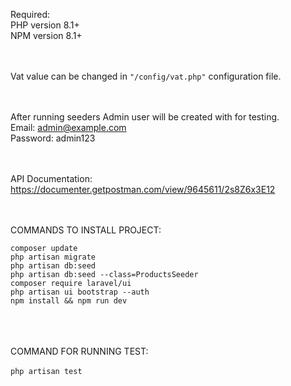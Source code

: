 Required: <br />
PHP version 8.1+<br />
NPM version 8.1+<br />

<br /><br />
Vat value can be changed in ```"/config/vat.php"``` configuration file.


<br /><br />
After running seeders Admin user will be created with for testing.<br />
Email: admin@example.com<br />
Password: admin123

<br /><br />
API Documentation:
https://documenter.getpostman.com/view/9645611/2s8Z6x3E12

<br /><br />
COMMANDS TO INSTALL PROJECT:<br />

``composer update``<br />
``php artisan migrate``<br />
``php artisan db:seed``<br />
``php artisan db:seed --class=ProductsSeeder``<br />
``composer require laravel/ui``<br />
``php artisan ui bootstrap --auth``<br />
``npm install && npm run dev``


<br /><br /><br />
COMMAND FOR RUNNING TEST:<br />
<br />
``php artisan test``<br />

